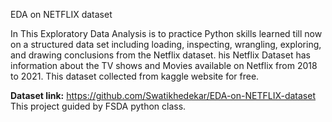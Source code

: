 EDA on NETFLIX dataset

In This Exploratory Data Analysis is to practice Python skills learned till now on a structured data set including loading, inspecting, wrangling, exploring, and drawing conclusions from the Netflix dataset.
his Netflix Dataset has information about the TV shows and Movies available on Netflix from 2018 to 2021. This dataset collected from kaggle website for free.

**Dataset link:** [https://github.com/Swatikhedekar/EDA-on-NETFLIX-dataset
](https://www.kaggle.com/datasets/swatikhedekar/exploratory-data-analysis-on-netflix-data)
This project guided by FSDA python class.
